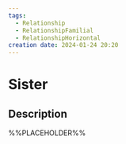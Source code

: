```yaml
---
tags:
  - Relationship
  - RelationshipFamilial
  - RelationshipHorizontal
creation date: 2024-01-24 20:20
---
```

# Sister

## Description

%%PLACEHOLDER%%
